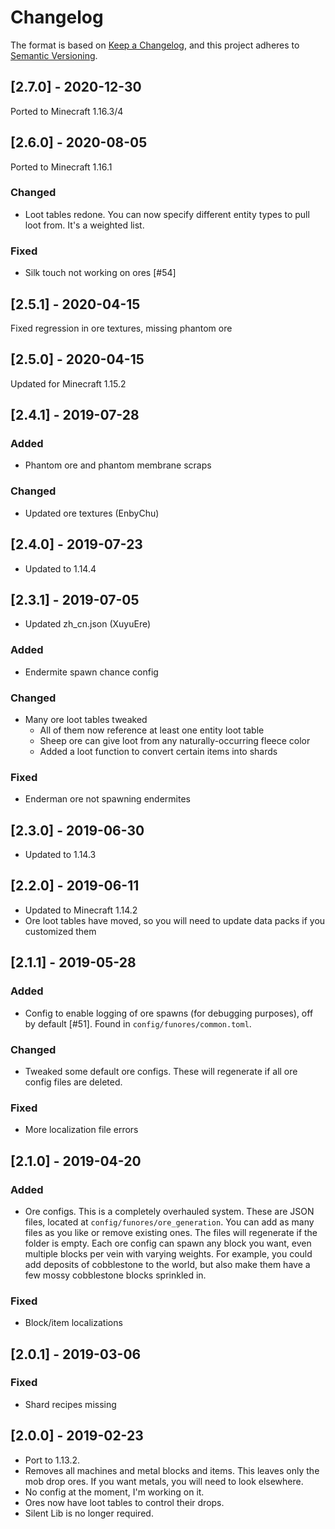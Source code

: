 # Changelog

The format is based on [Keep a Changelog](https://keepachangelog.com/en/1.0.0/),
and this project adheres to [Semantic Versioning](https://semver.org/spec/v2.0.0.html).

## [2.7.0] - 2020-12-30
Ported to Minecraft 1.16.3/4

## [2.6.0] - 2020-08-05
Ported to Minecraft 1.16.1
### Changed
- Loot tables redone. You can now specify different entity types to pull loot from. It's a weighted list.
### Fixed
- Silk touch not working on ores [#54]

## [2.5.1] - 2020-04-15
Fixed regression in ore textures, missing phantom ore

## [2.5.0] - 2020-04-15
Updated for Minecraft 1.15.2

## [2.4.1] - 2019-07-28
### Added
- Phantom ore and phantom membrane scraps
### Changed
- Updated ore textures (EnbyChu)

## [2.4.0] - 2019-07-23
- Updated to 1.14.4

## [2.3.1] - 2019-07-05
- Updated zh_cn.json (XuyuEre)
### Added
- Endermite spawn chance config
### Changed
- Many ore loot tables tweaked
    - All of them now reference at least one entity loot table
    - Sheep ore can give loot from any naturally-occurring fleece color
    - Added a loot function to convert certain items into shards
### Fixed
- Enderman ore not spawning endermites

## [2.3.0] - 2019-06-30
- Updated to 1.14.3

## [2.2.0] - 2019-06-11
- Updated to Minecraft 1.14.2
- Ore loot tables have moved, so you will need to update data packs if you customized them

## [2.1.1] - 2019-05-28
### Added
- Config to enable logging of ore spawns (for debugging purposes), off by default [#51]. Found in `config/funores/common.toml`.
### Changed
- Tweaked some default ore configs. These will regenerate if all ore config files are deleted.
### Fixed
- More localization file errors

## [2.1.0] - 2019-04-20
### Added
- Ore configs. This is a completely overhauled system. These are JSON files, located at `config/funores/ore_generation`. You can add as many files as you like or remove existing ones. The files will regenerate if the folder is empty. Each ore config can spawn any block you want, even multiple blocks per vein with varying weights. For example, you could add deposits of cobblestone to the world, but also make them have a few mossy cobblestone blocks sprinkled in.
### Fixed
- Block/item localizations

## [2.0.1] - 2019-03-06
### Fixed
- Shard recipes missing

## [2.0.0] - 2019-02-23
- Port to 1.13.2.
- Removes all machines and metal blocks and items. This leaves only the mob drop ores. If you want metals, you will need to look elsewhere.
- No config at the moment, I'm working on it.
- Ores now have loot tables to control their drops.
- Silent Lib is no longer required.
